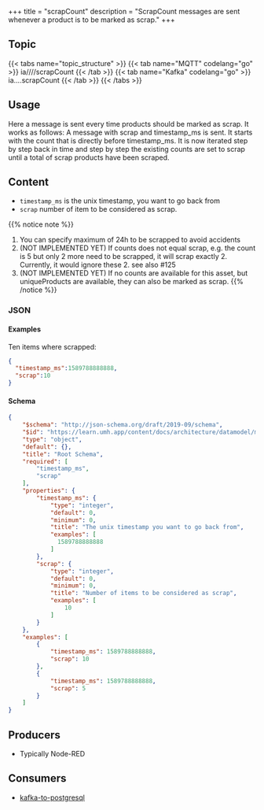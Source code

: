 +++
title = "scrapCount"
description = "ScrapCount messages are sent whenever a product is to be marked as scrap."
+++

## Topic

{{< tabs name="topic_structure" >}}
{{< tab name="MQTT" codelang="go" >}}
ia/<customerID>/<location>/<AssetID>/scrapCount
{{< /tab >}}
{{< tab name="Kafka" codelang="go" >}}
ia.<customerID>.<location>.<AssetID>.scrapCount
{{< /tab >}}
{{< /tabs >}}

## Usage

Here a message is sent every time products should be marked as scrap. It works as follows: A message with scrap and timestamp_ms is sent. It starts with the count that is directly before timestamp_ms. It is now iterated step by step back in time and step by step the existing counts are set to scrap until a total of scrap products have been scraped.

## Content

- ``timestamp_ms`` is the unix timestamp, you want to go back from
- ``scrap`` number of item to be considered as scrap.


{{% notice note %}}
1. You can specify maximum of 24h to be scrapped to avoid accidents
2. (NOT IMPLEMENTED YET) If counts does not equal scrap, e.g. the count is 5 but only 2 more need to be scrapped, it will scrap exactly 2. Currently, it would ignore these 2. see also #125
3. (NOT IMPLEMENTED YET) If no counts are available for this asset, but uniqueProducts are available, they can also be marked as scrap.
{{% /notice %}}

### JSON

#### Examples

Ten items where scrapped:
```json
{
  "timestamp_ms":1589788888888,
  "scrap":10
}
```

#### Schema

```json
{
    "$schema": "http://json-schema.org/draft/2019-09/schema",
    "$id": "https://learn.umh.app/content/docs/architecture/datamodel/messages/scrapCount.json",
    "type": "object",
    "default": {},
    "title": "Root Schema",
    "required": [
        "timestamp_ms",
        "scrap"
    ],
    "properties": {
        "timestamp_ms": {
            "type": "integer",
            "default": 0,
            "minimum": 0,
            "title": "The unix timestamp you want to go back from",
            "examples": [
              1589788888888
            ]
        },
        "scrap": {
            "type": "integer",
            "default": 0,
            "minimum": 0,
            "title": "Number of items to be considered as scrap",
            "examples": [
                10
            ]
        }
    },
    "examples": [
        {
            "timestamp_ms": 1589788888888,
            "scrap": 10
        },
        {
            "timestamp_ms": 1589788888888,
            "scrap": 5
        }
    ]
}
```

## Producers

- Typically Node-RED

## Consumers

- [kafka-to-postgresql](/docs/architecture/microservices/core/kafka-to-postgresql)
